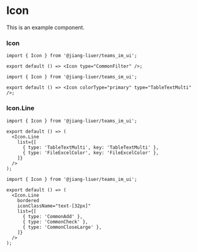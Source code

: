 # Icon

This is an example component.

### Icon

```tsx
import { Icon } from '@jiang-liuer/teams_im_ui';

export default () => <Icon type="CommonFilter" />;
```

```tsx
import { Icon } from '@jiang-liuer/teams_im_ui';

export default () => <Icon colorType="primary" type="TableTextMulti" />;
```

<API id="Icon"></API>

### Icon.Line

```tsx
import { Icon } from '@jiang-liuer/teams_im_ui';

export default () => (
  <Icon.Line
    list={[
      { type: 'TableTextMulti', key: 'TableTextMulti' },
      { type: 'FileExcelColor', key: 'FileExcelColor' },
    ]}
  />
);
```

```tsx
import { Icon } from '@jiang-liuer/teams_im_ui';

export default () => (
  <Icon.Line
    bordered
    iconClassName="text-[32px]"
    list={[
      { type: 'CommonAdd' },
      { type: 'CommonCheck' },
      { type: 'CommonCloseLarge' },
    ]}
  />
);
```

<API id="IconLine"></API>
